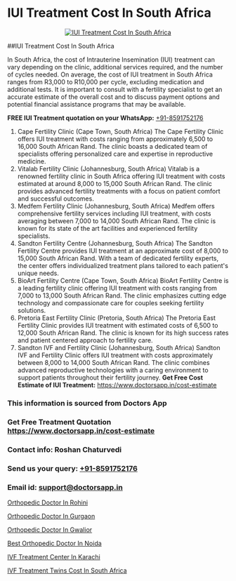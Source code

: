 # IUI Treatment Cost In South Africa

<p align="center">
  <a href="https://doctorsapp.in/treatment/iui-treatment">
    <img src="https://doctorsapp.in/uploads/treatment_image/IUI.jpg" alt="IUI Treatment Cost In South Africa">
  </a>
</p>
##IUI Treatment Cost In South Africa

In South Africa, the cost of Intrauterine Insemination (IUI) treatment can vary depending on the clinic, additional services required, and the number of cycles needed. On average, the cost of IUI treatment in South Africa ranges from R3,000 to R10,000 per cycle, excluding medication and additional tests. It is important to consult with a fertility specialist to get an accurate estimate of the overall cost and to discuss payment options and potential financial assistance programs that may be available.

**FREE IUI Treatment quotation on your WhatsApp:**  [+91-8591752176](https://api.whatsapp.com/send?phone=8591752176)

1) Cape Fertility Clinic (Cape Town, South Africa)   The Cape Fertility Clinic offers IUI treatment with costs ranging from approximately 6,500 to 16,000 South African Rand. The clinic boasts a dedicated team of specialists offering personalized care and expertise in reproductive medicine.
2) Vitalab Fertility Clinic (Johannesburg, South Africa)   Vitalab is a renowned fertility clinic in South Africa offering IUI treatment with costs estimated at around 8,000 to 15,000 South African Rand. The clinic provides advanced fertility treatments with a focus on patient comfort and successful outcomes.
3) Medfem Fertility Clinic (Johannesburg, South Africa)   Medfem offers comprehensive fertility services including IUI treatment, with costs averaging between 7,000 to 14,000 South African Rand. The clinic is known for its state of the art facilities and experienced fertility specialists.
4) Sandton Fertility Centre (Johannesburg, South Africa)   The Sandton Fertility Centre provides IUI treatment at an approximate cost of 8,000 to 15,000 South African Rand. With a team of dedicated fertility experts, the center offers individualized treatment plans tailored to each patient's unique needs.
5) BioArt Fertility Centre (Cape Town, South Africa)   BioArt Fertility Centre is a leading fertility clinic offering IUI treatment with costs ranging from 7,000 to 13,000 South African Rand. The clinic emphasizes cutting edge technology and compassionate care for couples seeking fertility solutions.
6) Pretoria East Fertility Clinic (Pretoria, South Africa)   The Pretoria East Fertility Clinic provides IUI treatment with estimated costs of 6,500 to 12,000 South African Rand. The clinic is known for its high success rates and patient centered approach to fertility care.
7) Sandton IVF and Fertility Clinic (Johannesburg, South Africa)   Sandton IVF and Fertility Clinic offers IUI treatment with costs approximately between 8,000 to 14,000 South African Rand. The clinic combines advanced reproductive technologies with a caring environment to support patients throughout their fertility journey.
**Get Free Cost Estimate of IUI Treatment:** https://www.doctorsapp.in/cost-estimate

### This information is sourced from Doctors App 
### Get Free Treatment Quotation https://www.doctorsapp.in/cost-estimate
### Contact info: Roshan Chaturvedi 
### Send us your query: [+91-8591752176](https://api.whatsapp.com/send?phone=8591752176) 
### Email id: support@doctorsapp.in

[Orthopedic Doctor In Rohini](https://www.linkedin.com/pulse/orthopedic-doctor-rohini-acl-tear-treatment-1axqe?trackingId=xzcGuIOkW%2BejWKaW6i%2F%2B1g%3D%3D&lipi=urn%3Ali%3Apage%3Ad_flagship3_company_admin%3BxUBWLKzDRA2fVBqJ%2Fp%2FTnw%3D%3D)

[Orthopedic Doctor In Gurgaon](https://www.linkedin.com/pulse/orthopedic-doctor-gurgaon-doctorsapp-dhaka-f1x1e?trackingId=o48%2Fe7uKVNS4ILxItDOLVg%3D%3D&lipi=urn%3Ali%3Apage%3Ad_flagship3_company_admin%3Bo%2BosOGJBSO63YocmsfjAZA%3D%3D)

[Orthopedic Doctor In Gwalior](https://medium.com/@vimalrana22/orthopedic-doctor-in-gwalior-db56315fa585)

[Best Orthopedic Doctor In Noida](https://medium.com/@vimalrana22/best-orthopedic-doctor-in-noida-5fe7448c5c3c)

[IVF Treatment Center In Karachi](https://doctors-apps.github.io/doctorsapp/ivf-treatment-center-in-karachi)

[IVF Treatment Twins Cost In South Africa](https://doctors-apps.github.io/doctorsapp/ivf-treatment-twins-cost-in-south-africa)


